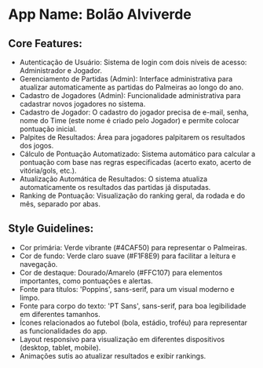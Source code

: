 # **App Name**: Bolão Alviverde

## Core Features:

- Autenticação de Usuário: Sistema de login com dois níveis de acesso: Administrador e Jogador.
- Gerenciamento de Partidas (Admin): Interface administrativa para atualizar automaticamente as partidas do Palmeiras ao longo do ano.
- Cadastro de Jogadores (Admin): Funcionalidade administrativa para cadastrar novos jogadores no sistema.
- Cadastro de Jogador: O cadastro do jogador precisa de e-mail, senha, nome do Time (este nome é criado pelo Jogador) e permite colocar pontuação inicial.
- Palpites de Resultados: Área para jogadores palpitarem os resultados dos jogos.
- Cálculo de Pontuação Automatizado: Sistema automático para calcular a pontuação com base nas regras especificadas (acerto exato, acerto de vitória/gols, etc.).
- Atualização Automática de Resultados: O sistema atualiza automaticamente os resultados das partidas já disputadas.
- Ranking de Pontuação: Visualização do ranking geral, da rodada e do mês, separado por abas.

## Style Guidelines:

- Cor primária: Verde vibrante (#4CAF50) para representar o Palmeiras.
- Cor de fundo: Verde claro suave (#F1F8E9) para facilitar a leitura e navegação.
- Cor de destaque: Dourado/Amarelo (#FFC107) para elementos importantes, como pontuações e alertas.
- Fonte para títulos: 'Poppins', sans-serif, para um visual moderno e limpo.
- Fonte para corpo do texto: 'PT Sans', sans-serif, para boa legibilidade em diferentes tamanhos.
- Ícones relacionados ao futebol (bola, estádio, troféu) para representar as funcionalidades do app.
- Layout responsivo para visualização em diferentes dispositivos (desktop, tablet, mobile).
- Animações sutis ao atualizar resultados e exibir rankings.